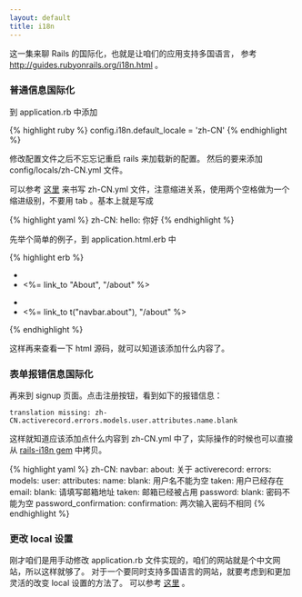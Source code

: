 ```yaml
---
layout: default
title: i18n
---
```

这一集来聊 Rails 的国际化，也就是让咱们的应用支持多国语言，
参考 <http://guides.rubyonrails.org/i18n.html> 。

### 普通信息国际化
到 application.rb 中添加

{% highlight ruby %}
config.i18n.default_locale = 'zh-CN'
{% endhighlight %}

修改配置文件之后不忘忘记重启 rails 来加载新的配置。 然后的要来添加 config/locals/zh-CN.yml
文件。

可以参考 [这里](https://github.com/svenfuchs/rails-i18n/blob/master/rails/locale/zh-CN.yml) 来书写 zh-CN.yml 文件，注意缩进关系，使用两个空格做为一个缩进级别，不要用 tab 。基本上就是写成

{% highlight yaml %}
zh-CN:
  hello: 你好
{% endhighlight %}

先举个简单的例子，到 application.html.erb 中

{% highlight erb %}
- <li><%= link_to "About", "/about" %></li>
+ <li><%= link_to t("navbar.about"), "/about" %></li>
{% endhighlight %}

这样再来查看一下 html 源码，就可以知道该添加什么内容了。

### 表单报错信息国际化

再来到 signup 页面。点击注册按钮，看到如下的报错信息：

    translation missing: zh-CN.activerecord.errors.models.user.attributes.name.blank

这样就知道应该添加点什么内容到 zh-CN.yml 中了，实际操作的时候也可以直接从
[rails-i18n gem](https://github.com/svenfuchs/rails-i18n/blob/master/rails/locale/zh-CN.yml) 中拷贝。


{% highlight yaml %}
zh-CN:
  navbar:
    about: 关于
  activerecord:
    errors:
      models:
        user:
          attributes:
            name:
              blank: 用户名不能为空
              taken: 用户已经存在
            email:
              blank: 请填写邮箱地址
              taken: 邮箱已经被占用
            password:
              blank: 密码不能为空
            password_confirmation:
              confirmation: 两次输入密码不相同
{% endhighlight %}

### 更改 local 设置

刚才咱们是用手动修改 application.rb 文件实现的，咱们的网站就是个中文网站，所以这样就够了。
对于一个要同时支持多国语言的网站，就要考虑到和更加灵活的改变 local 设置的方法了。
可以参考 [这里](http://guides.rubyonrails.org/i18n.html#setup-the-rails-application-for-internationalization) 。
